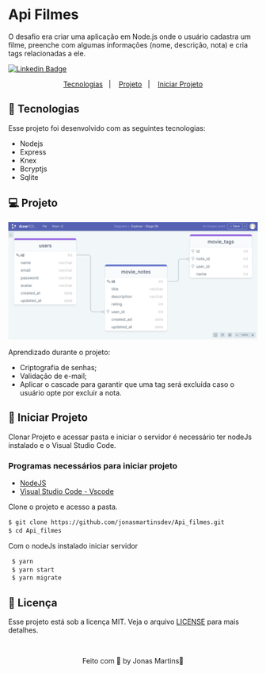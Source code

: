# Api Filmes
 
O desafio era criar uma aplicação em Node.js onde o usuário cadastra um filme, preenche com algumas informações (nome, descrição, nota) e cria tags relacionadas a ele.


[![Linkedin Badge](https://img.shields.io/badge/-JonasMartins-blue?style=flat-square&logo=Linkedin&logoColor=white&link=https://https://www.linkedin.com/in/jonas-martins-950a30184/)](https://www.linkedin.com/in/jonas-martins-950a30184/)

 <p align="center">
  <a href="#-tecnologias">Tecnologias</a>&nbsp;&nbsp;&nbsp;|&nbsp;&nbsp;&nbsp;
  <a href="#-projeto">Projeto</a>&nbsp;&nbsp;&nbsp;|&nbsp;&nbsp;&nbsp;
  <a href="#-projeto">Iniciar Projeto</a>
  
</p>


## 🚀 Tecnologias

Esse projeto foi desenvolvido com as seguintes tecnologias:

- Nodejs
- Express
- Knex
- Bcryptjs
- Sqlite


## 💻 Projeto

![image](.github/cover.png)


Aprendizado durante o projeto:

- Criptografia de senhas;
- Validação de e-mail;
- Aplicar o cascade para garantir que uma tag será excluída caso o usuário opte por excluir a nota.


## 🚀 Iniciar Projeto

Clonar Projeto e acessar pasta e iniciar o servidor é necessário ter nodeJs instalado e o Visual Studio Code.

### Programas necessários para iniciar projeto
- [NodeJS](https://nodejs.org/en/)
- [Visual Studio Code - Vscode](https://code.visualstudio.com/)

Clone o projeto e acesso a pasta.

```bash
$ git clone https://github.com/jonasmartinsdev/Api_filmes.git
$ cd Api_filmes
```
Com o nodeJs instalado iniciar servidor

```bash
 $ yarn
 $ yarn start
 $ yarn migrate
 ```


 ## 📝 Licença

Esse projeto está sob a licença MIT. Veja o arquivo [LICENSE](LICENSE.md) para mais detalhes.

&nbsp;

<p align="center">Feito com 💜 by Jonas Martins👋</p>


